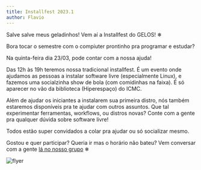 ```yaml
---
title: Installfest 2023.1
author: Flavio
---
```


Salve salve meus geladinhos!
Vem aí a Installfest do GELOS! ❄

Bora tocar o semestre com o compiuter prontinho pra programar e estudar?

Na quinta-feira dia 23/03, pode contar com a nossa ajuda!

Das 12h às 19h teremos nossa tradicional installfest. É um evento onde ajudamos
as pessoas a instalar software livre (especialmente Linux), e fazemos uma
socialzinha show de bola (com comidinhas na faixa). É só aparecer no vão da
biblioteca (Hiperespaço) do ICMC.

Além de ajudar os iniciantes a instalarem sua primeira distro, nós também
estaremos disponíveis pra te ajudar com outros assuntos. Que tal experimentar
ferramentas, workflows, ou distros novas? Conte com a gente pra qualquer dúvida
sobre software livre!

Todos estão super convidados a colar pra ajudar ou só socializar mesmo.

Gostou e quer participar? Queria ir mas o horário não bateu? Vem conversar com
a gente [lá no nosso grupo](https://t.me/gelos_geral) ❄

![flyer](https://cloud.gelos.club/s/y8a5YNk8PSRWyP5/preview)
